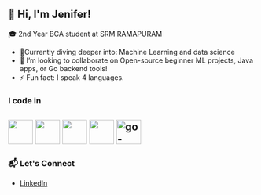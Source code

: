 ## 👋 Hi, I'm Jenifer!
🎓 2nd Year BCA student at SRM RAMAPURAM

- 🧠Currently diving deeper into: Machine Learning and data science
- 👯 I’m looking to collaborate on Open-source beginner ML projects, Java apps, or Go backend tools!
- ⚡ Fun fact: I speak 4 languages.

### I code in
<img height="50" width="50" src="https://img.icons8.com/color/48/000000/python.png" /> <img height="50" width="50" src="https://img.icons8.com/color/48/000000/c-programming.png" /> <img height="50" width="50" src="https://img.icons8.com/color/48/000000/c-plus-plus-logo.png" /> <img height="50" width="50" src="https://img.icons8.com/color/48/000000/java-coffee-cup-logo.png" />
<img width="50" height="50" src="https://img.icons8.com/cute-clipart/64/go-logo.png" alt="go-logo"/>
---

### 📬 Let's Connect
- [LinkedIn](www.linkedin.com/in/jenifer-vincent-a51277326)  


```

